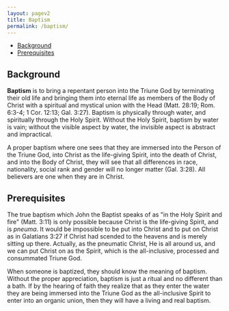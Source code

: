 ```yaml
---
layout: pagev2
title: Baptism
permalink: /baptism/
---
```

- [Background](#background)
- [Prerequisites](#prerequisites)

## Background

**Baptism** is to bring a repentant person into the Triune God by terminating their old life and bringing them into eternal life as members of the Body of Christ with a spiritual and mystical union with the Head (Matt. 28:19; Rom. 6:3-4; 1 Cor. 12:13; Gal. 3:27). Baptism is physically through water, and spiritually through the Holy Spirit. Without the Holy Spirit, baptism by water is vain; without the visible aspect by water, the invisible aspect is abstract and impractical.

A proper baptism where one sees that they are immersed into the Person of the Triune God, into Christ as the life-giving Spirit, into the death of Christ, and into the Body of Christ, they will see that all differences in race, nationality, social rank and gender will no longer matter (Gal. 3:28). All believers are one when they are in Christ. 

## Prerequisites

The true baptism which John the Baptist speaks of as "in the Holy Spirit and fire" (Matt. 3:11) is only possible because Christ is the life-giving Spirit, and is *pneuma*. It would be impossible to be put into Christ and to put on Christ as in Galatians 3:27 if Christ had scended to the heavens and is merely sitting up there. Actually, as the pneumatic Christ, He is all around us, and we can put Christ on as the Spirit, which is the all-inclusive, processed and consummated Triune God. 

When someone is baptized, they should know the meaning of baptism. Without the proper appreciation, baptism is just a ritual and no different than a bath. If by the hearing of faith they realize that as they enter the water they are being immersed into the Triune God as the all-inclusive Spirit to enter into an organic union, then they will have a living and real baptism.